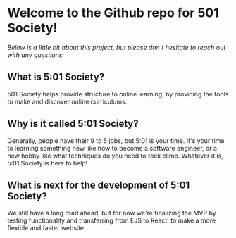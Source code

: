 # Welcome to the Github repo for 501 Society! 

*Below is a little bit about this project, but please don't hesitate to reach out with any questions:*

## What is 5:01 Society?
501 Society helps provide structure to online learning, by providing the tools to make and discover online curriculums.

## Why is it called 5:01 Society?
Generally, people have their 9 to 5 jobs, but 5:01 is your time. It's your time to learning something new like how to become a software engineer, or a new hobby like what techniques do you need to rock climb. Whatever it is, 5:01 Society is here to help!

## What is next for the development of 5:01 Society?
We still have a long road ahead, but for now we're finalizing the MVP by testing functionality and transferring from EJS to React, to make a more flexible and faster website.

